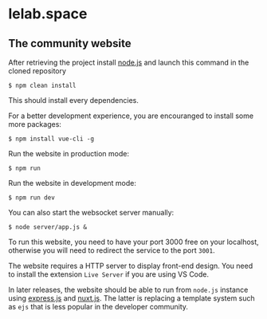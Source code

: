 # lelab.space
## The community website

After retrieving the project install [node.js](http://nodejs.org) and launch this command in the cloned repository
```
$ npm clean install
```
This should install every dependencies.

For a better development experience, you are encouranged to install some more packages:
```
$ npm install vue-cli -g
``` 

Run the website in production mode:
```
$ npm run
```

Run the website in development mode:
```
$ npm run dev
```

You can also start the websocket server manually:
```
$ node server/app.js &
```

To run this website, you need to have your port 3000 free on your localhost, otherwise you will need to redirect the service to the port ``3001``.

The website requires a HTTP server to display front-end design. You need to install the extension ``Live Server`` if you are using VS Code.

In later releases, the website should be able to run from ``node.js`` instance using [express.js](https://expressjs.com) and [nuxt.js](https://nuxtjs.com). The latter is replacing a template system such as ``ejs`` that is less popular in the developer community. 